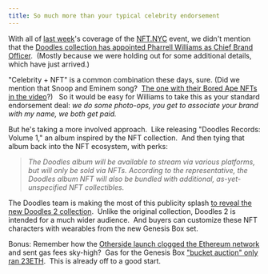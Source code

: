 ```yaml
---
title: So much more than your typical celebrity endorsement
---
```

With all of [last week](https://www.blockandmortar.xyz/newsletter/nfts-sight-sound-and-smells)'s coverage of the [NFT.NYC](http://NFT.NYC) event, we didn't mention that the [Doodles collection has appointed Pharrell Williams as Chief Brand Officer](https://decrypt.co/103503/doodles-nfts-announces-pharrell-as-chief-brand-officer-fundraise-led-by-alexis-ohanian).  (Mostly because we were holding out for some additional details, which have just arrived.)

"Celebrity + NFT" is a common combination these days, sure. (Did we mention that Snoop and Eminem song?  [The one with their Bored Ape NFTs in the video](https://www.youtube.com/watch?v=RjrA-slMoZ4)?)   So it would be easy for Williams to take this as your standard endorsement deal: _we do some photo-ops, you get to associate your brand with my name, we both get paid._  

But he's taking a more involved approach.  Like releasing "Doodles Records: Volume 1," an album inspired by the NFT collection.  And then tying that album back into the NFT ecosystem, with perks:

> _The Doodles album will be available to stream via various platforms, but will only be sold via NFTs. According to the representative, the Doodles album NFT will also be bundled with additional, as-yet-unspecified NFT collectibles._

The Doodles team is making the most of this publicity splash [to reveal the new Doodles 2 collection](https://nftevening.com/doodles-2-everything-about-the-new-doodles-nft-collection/).  Unlike the original collection, Doodles 2 is intended for a much wider audience.  And buyers can customize these NFT characters with wearables from the new Genesis Box set.  

Bonus: Remember how the [Otherside launch clogged the Ethereum network](https://www.blockandmortar.xyz/newsletter/crypto-bahamas-otherside-fallout-and-a-little-crime-for-good-measure#traffic-jam-on-the-way-to-otherside) and sent gas fees sky-high?  Gas for the Genesis Box ["bucket auction" only ran 23ETH](https://twitter.com/doodles/status/1542678590071853057).  This is already off to a good start.